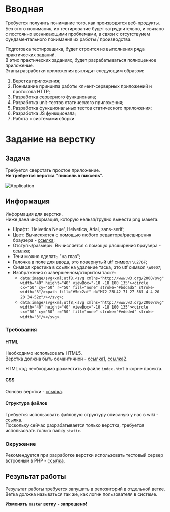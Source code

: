 # Вводная

Требуется получить понимание того, как производятся веб-продукты.  
Без этого понимания, их тестирование будет затруднительно, и связано с постоянно возникающими проблемами, в связи с отсутствуием фундаментального понимания их работы / производства.

Подготовка тестировщика, будет строится из выполнения ряда практических заданий.  
В этих практических заданиях, будет разрабатываться полноценное приложение.  
Этапы разработки приложения выглядят следующим образом:

1. Верстка приложения;
2. Понимание принципа работы клиент-серверных приложений и протокола HTTP;
3. Разработка серверного функционала;
4. Разработка unit-тестов статического приложения;
5. Разработка функциональных тестов статического приложения;
6. Разработка JS функционала;
7. Работа с системами сборки.

# Задание на верстку

## Задача

Требуется сверстать простое приложение.  
**Не требуется верстка "пиксель в пиксель".**

![Application](application.png)

## Информация

Информация для верстки.  
Ниже дана информация, которую нельзя/трудно вынести png макета.

- Шрифт: 'Helvetica Neue', Helvetica, Arial, sans-serif;
- Цвет: Вычисляется с помощью любого редактора/расширения браузера - [ссылка](https://chrome.google.com/webstore/detail/colorzilla/bhlhnicpbhignbdhedgjhgdocnmhomnp);
- Отступы/размеры: Вычисляется с помощю расширения браузера - [ссылка](https://chrome.google.com/webstore/detail/perfectpixel-by-welldonec/dkaagdgjmgdmbnecmcefdhjekcoceebi);
- Тени можно сделать "на глаз";
- Галочка в поле для ввода, это повернутый utf символ `\u276F`;
- Символ крестика в ссылк на удаление таска, это utf символ `\u00D7`;
- Изображения о завершенном/открытом таске:  
  - `data:image/svg+xml;utf8,<svg xmlns="http://www.w3.org/2000/svg" width="40" height="40" viewBox="-10 -18 100 135"><circle cx="50" cy="50" r="50" fill="none" stroke="#bddad5" stroke-width="3"/><path fill="#5dc2af" d="M72 25L42 71 27 56l-4 4 20 20 34-52z"/></svg>`;  
  - `data:image/svg+xml;utf8,<svg xmlns="http://www.w3.org/2000/svg" width="40" height="40" viewBox="-10 -18 100 135"><circle cx="50" cy="50" r="50" fill="none" stroke="#ededed" stroke-width="3"/></svg>`.


### Требования

#### HTML
Необходимо использовать HTML5.  
Верстка должна быть семантичной - [ссылка1](http://html5book.org/semantics.html5), [ссылка2](https://vimeo.com/25823931).

HTML код необходимо разместить в файле `index.html` в корне проекта.

#### CSS
Основы верстки - [ссылка](http://softwaremaniacs.org/blog/category/primer/).

#### Структура файлов
Требуется использовать файловую структуру описаную у нас в wiki - [ссылка](http://wiki.webpp.ru/bitrixcs-ru.html#files).  
Поскольку сейчас разрабатывается только верстка, требуется использовать только папку `static`.

### Окружение
Рекомендуется при разработке верстки использовать тестовый сервер встроеный в PHP - [ссылка](http://php.net/manual/ru/features.commandline.webserver.php).

## Результат работы
Результат работы требуется запушить в репозиторий в отдельной ветке.  
Ветка должна называться так же, как логин пользователя в системе.

**Изменять `master` ветку - запрещено!**  


